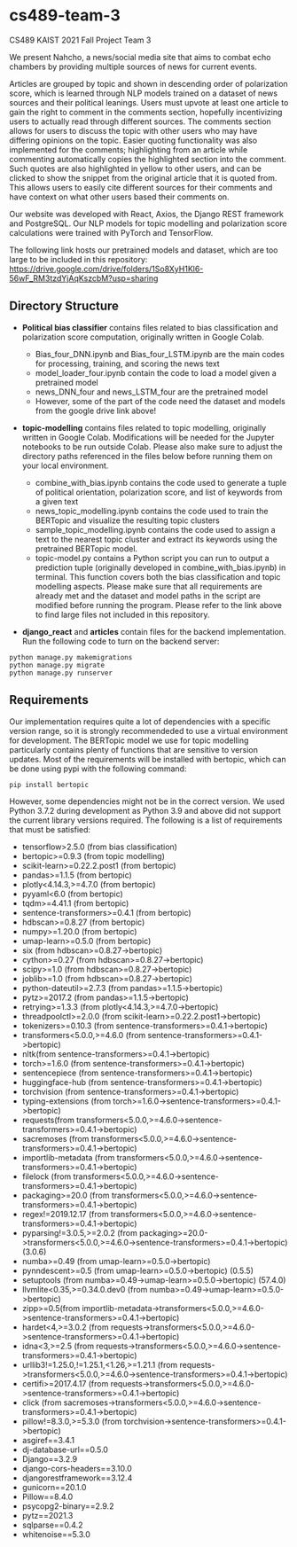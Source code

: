 # cs489-team-3
CS489 KAIST 2021 Fall Project Team 3

We present Nahcho, a news/social media site that aims to combat echo chambers by providing multiple sources of news for current events.

Articles are grouped by topic and shown in descending order of polarization score, which is learned through NLP models trained on a dataset of news sources and their political leanings. Users must upvote at least one article to gain the right to comment in the comments section, hopefully incentivizing users to actually read through different sources. The comments section allows for users to discuss the topic with other users who may have differing opinions on the topic. Easier quoting functionality was also implemented for the comments; highlighting from an article while commenting automatically copies the highlighted section into the comment. Such quotes are also highlighted in yellow to other users, and can be clicked to show the snippet from the original article that it is quoted from. This allows users to easily cite different sources for their comments and have context on what other users based their comments on. 

Our website was developed with React, Axios, the Django REST framework and PostgreSQL.
Our NLP models for topic modelling and polarization score calculations were trained with PyTorch and TensorFlow.

The following link hosts our pretrained models and dataset, which are too large to be included in this repository: https://drive.google.com/drive/folders/1So8XyH1Kl6-56wF_RM3tzdYjAqKszcbM?usp=sharing

## Directory Structure
* **Political bias classifier** contains files related to bias classification and polarization score computation, originally written in Google Colab.
   * Bias_four_DNN.ipynb and Bias_four_LSTM.ipynb are the main codes for processing, training, and scoring the news text
   * model_loader_four.ipynb contain the code to load a model given a pretrained model
   * news_DNN_four and news_LSTM_four are the pretrained model
   * However, some of the part of the code need the dataset and models from the google drive link above!
* **topic-modelling** contains files related to topic modelling, originally written in Google Colab. Modifications will be needed for the Jupyter notebooks to be run outside Colab. Please also make sure to adjust the directory paths referenced in the files below before running them on your local environment.
    * combine_with_bias.ipynb contains the code used to generate a tuple of political orientation, polarization score, and list of keywords from a given text
    * news_topic_modelling.ipynb contains the code used to train the BERTopic and visualize the resulting topic clusters
    * sample_topic_modelling.ipynb contains the code used to assign a text to the nearest topic cluster and extract its keywords using the pretrained BERTopic model.
    * topic-model.py contains a Python script you can run to output a prediction tuple (originally developed in combine_with_bias.ipynb) in terminal. This function covers both the bias classification and topic modelling aspects. Please make sure that all requirements are already met and the dataset and model paths in the script are modified before running the program. Please refer to the link above to find large files not included in this repository.

* **django_react** and **articles** contain files for the backend implementation.
Run the following code to turn on the backend server:
```
python manage.py makemigrations
python manage.py migrate
python manage.py runserver
```
    
## Requirements
Our implementation requires quite a lot of dependencies with a specific version range, so it is strongly recommendeded to use a virtual environment for development. The BERTopic model we use for topic modelling particularly contains plenty of functions that are sensitive to version updates. Most of the requirements will be installed with bertopic, which can be done using pypi with the following command:

```
pip install bertopic
```

However, some dependencies might not be in the correct version. We used Python 3.7.2 during development as Python 3.9 and above did not support the current library versions required. The following is a list of requirements that must be satisfied:

* tensorflow>2.5.0 (from bias classification)
* bertopic>=0.9.3 (from topic modelling)
* scikit-learn>=0.22.2.post1 (from bertopic)
* pandas>=1.1.5 (from bertopic)
* plotly<4.14.3,>=4.7.0 (from bertopic)
* pyyaml<6.0 (from bertopic)
* tqdm>=4.41.1 (from bertopic)
* sentence-transformers>=0.4.1 (from bertopic)
* hdbscan>=0.8.27 (from bertopic)
* numpy>=1.20.0 (from bertopic)
* umap-learn>=0.5.0 (from bertopic)
* six (from hdbscan>=0.8.27->bertopic)
* cython>=0.27 (from hdbscan>=0.8.27->bertopic)
* scipy>=1.0 (from hdbscan>=0.8.27->bertopic)
* joblib>=1.0 (from hdbscan>=0.8.27->bertopic)
* python-dateutil>=2.7.3 (from pandas>=1.1.5->bertopic)
* pytz>=2017.2 (from pandas>=1.1.5->bertopic)
* retrying>=1.3.3 (from plotly<4.14.3,>=4.7.0->bertopic)
* threadpoolctl>=2.0.0 (from scikit-learn>=0.22.2.post1->bertopic)
* tokenizers>=0.10.3 (from sentence-transformers>=0.4.1->bertopic)
* transformers<5.0.0,>=4.6.0 (from sentence-transformers>=0.4.1->bertopic)
* nltk(from sentence-transformers>=0.4.1->bertopic)
* torch>=1.6.0 (from sentence-transformers>=0.4.1->bertopic)
* sentencepiece (from sentence-transformers>=0.4.1->bertopic)
* huggingface-hub (from sentence-transformers>=0.4.1->bertopic)
* torchvision (from sentence-transformers>=0.4.1->bertopic)
* typing-extensions (from torch>=1.6.0->sentence-transformers>=0.4.1->bertopic)
* requests(from transformers<5.0.0,>=4.6.0->sentence-transformers>=0.4.1->bertopic)
* sacremoses (from transformers<5.0.0,>=4.6.0->sentence-transformers>=0.4.1->bertopic)
* importlib-metadata (from transformers<5.0.0,>=4.6.0->sentence-transformers>=0.4.1->bertopic)
* filelock (from transformers<5.0.0,>=4.6.0->sentence-transformers>=0.4.1->bertopic)
* packaging>=20.0 (from transformers<5.0.0,>=4.6.0->sentence-transformers>=0.4.1->bertopic)
* regex!=2019.12.17 (from transformers<5.0.0,>=4.6.0->sentence-transformers>=0.4.1->bertopic)
* pyparsing!=3.0.5,>=2.0.2 (from packaging>=20.0->transformers<5.0.0,>=4.6.0->sentence-transformers>=0.4.1->bertopic) (3.0.6)
* numba>=0.49 (from umap-learn>=0.5.0->bertopic)
* pynndescent>=0.5 (from umap-learn>=0.5.0->bertopic) (0.5.5)
* setuptools (from numba>=0.49->umap-learn>=0.5.0->bertopic) (57.4.0)
* llvmlite<0.35,>=0.34.0.dev0 (from numba>=0.49->umap-learn>=0.5.0->bertopic)
* zipp>=0.5(from importlib-metadata->transformers<5.0.0,>=4.6.0->sentence-transformers>=0.4.1->bertopic)
* hardet<4,>=3.0.2 (from requests->transformers<5.0.0,>=4.6.0->sentence-transformers>=0.4.1->bertopic)
* idna<3,>=2.5 (from requests->transformers<5.0.0,>=4.6.0->sentence-transformers>=0.4.1->bertopic)
* urllib3!=1.25.0,!=1.25.1,<1.26,>=1.21.1 (from requests->transformers<5.0.0,>=4.6.0->sentence-transformers>=0.4.1->bertopic)
* certifi>=2017.4.17 (from requests->transformers<5.0.0,>=4.6.0->sentence-transformers>=0.4.1->bertopic)
* click (from sacremoses->transformers<5.0.0,>=4.6.0->sentence-transformers>=0.4.1->bertopic)
* pillow!=8.3.0,>=5.3.0 (from torchvision->sentence-transformers>=0.4.1->bertopic)
* asgiref==3.4.1
* dj-database-url==0.5.0
* Django==3.2.9
* django-cors-headers==3.10.0
* djangorestframework==3.12.4
* gunicorn==20.1.0
* Pillow==8.4.0
* psycopg2-binary==2.9.2
* pytz==2021.3
* sqlparse==0.4.2
* whitenoise==5.3.0

